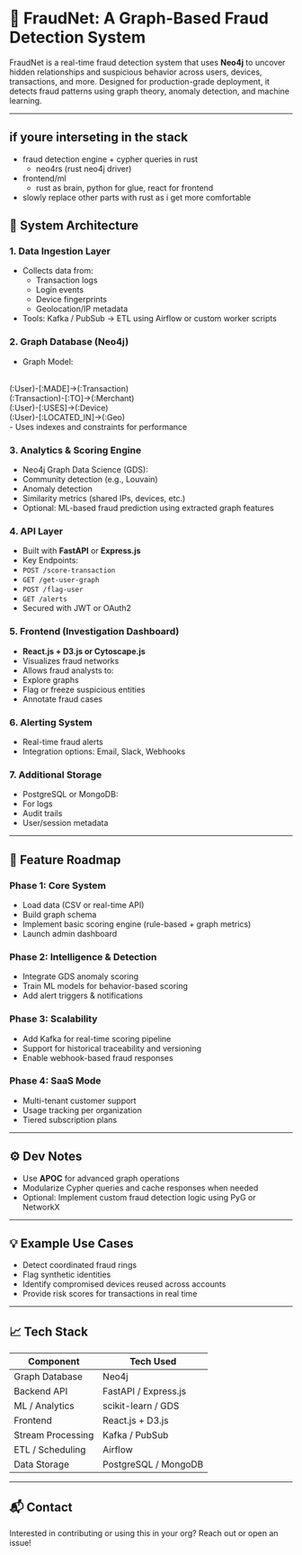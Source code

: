 # 🚨 FraudNet: A Graph-Based Fraud Detection System

FraudNet is a real-time fraud detection system that uses **Neo4j** to uncover hidden relationships and suspicious behavior across users, devices, transactions, and more. Designed for production-grade deployment, it detects fraud patterns using graph theory, anomaly detection, and machine learning.

---

## if youre interseting in the stack 
- fraud detection engine + cypher queries in rust
    - neo4rs (rust neo4j driver)
- frontend/ml 
    - rust as brain, python for glue, react for frontend
-  slowly replace other parts with rust as i get more comfortable

## 🧠 System Architecture

### 1. Data Ingestion Layer
- Collects data from:
  - Transaction logs
  - Login events
  - Device fingerprints
  - Geolocation/IP metadata
- Tools: Kafka / PubSub → ETL using Airflow or custom worker scripts

### 2. Graph Database (Neo4j)
- Graph Model:
<br />
    (:User)-[:MADE]->(:Transaction)
<br />
    (:Transaction)-[:TO]->(:Merchant)
<br />
    (:User)-[:USES]->(:Device)
<br />
    (:User)-[:LOCATED_IN]->(:Geo)
<br />
- Uses indexes and constraints for performance

### 3. Analytics & Scoring Engine
- Neo4j Graph Data Science (GDS):
- Community detection (e.g., Louvain)
- Anomaly detection
- Similarity metrics (shared IPs, devices, etc.)
- Optional: ML-based fraud prediction using extracted graph features

### 4. API Layer
- Built with **FastAPI** or **Express.js**
- Key Endpoints:
- `POST /score-transaction`
- `GET /get-user-graph`
- `POST /flag-user`
- `GET /alerts`
- Secured with JWT or OAuth2

### 5. Frontend (Investigation Dashboard)
- **React.js + D3.js or Cytoscape.js**
- Visualizes fraud networks
- Allows fraud analysts to:
- Explore graphs
- Flag or freeze suspicious entities
- Annotate fraud cases

### 6. Alerting System
- Real-time fraud alerts
- Integration options: Email, Slack, Webhooks

### 7. Additional Storage
- PostgreSQL or MongoDB:
- For logs
- Audit trails
- User/session metadata

---

## 🔮 Feature Roadmap

### Phase 1: Core System
- Load data (CSV or real-time API)
- Build graph schema
- Implement basic scoring engine (rule-based + graph metrics)
- Launch admin dashboard

### Phase 2: Intelligence & Detection
- Integrate GDS anomaly scoring
- Train ML models for behavior-based scoring
- Add alert triggers & notifications

### Phase 3: Scalability
- Add Kafka for real-time scoring pipeline
- Support for historical traceability and versioning
- Enable webhook-based fraud responses

### Phase 4: SaaS Mode
- Multi-tenant customer support
- Usage tracking per organization
- Tiered subscription plans

---

## ⚙️ Dev Notes

- Use **APOC** for advanced graph operations
- Modularize Cypher queries and cache responses when needed
- Optional: Implement custom fraud detection logic using PyG or NetworkX

---

## 💡 Example Use Cases
- Detect coordinated fraud rings
- Flag synthetic identities
- Identify compromised devices reused across accounts
- Provide risk scores for transactions in real time

---

## 📈 Tech Stack

| Component         | Tech Used             |
|------------------|-----------------------|
| Graph Database    | Neo4j                 |
| Backend API       | FastAPI / Express.js  |
| ML / Analytics    | scikit-learn / GDS    |
| Frontend          | React.js + D3.js      |
| Stream Processing | Kafka / PubSub        |
| ETL / Scheduling  | Airflow               |
| Data Storage      | PostgreSQL / MongoDB  |

---

## 📬 Contact
Interested in contributing or using this in your org? Reach out or open an issue!
